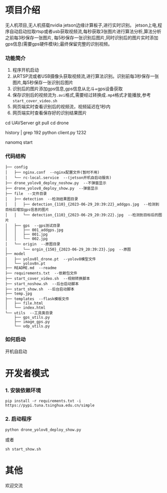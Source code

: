 # 项目介绍
无人机项目,无人机搭载nvidia jetson边缘计算板子,进行实时识别。
jetson上电,程序自动启动拉取rtsp或者usb获取视频流,每秒获取3张图片进行算法分析,算法分析之前每3秒保存一张图片,
每5秒保存一张识别后图片,同时识别后的图片实时添加gps信息(需要gps硬件模块);最终保留完整的识别视频。


### 功能简介

1. 程序开机启动
2. 从RTSP流或者USB摄像头获取视频流,进行算法识别。识别前每3秒保存一张图片,每5秒保存一张识别后图片
3. 识别后的图片添加gps信息,gps信息从北斗+gps设备获取
4. 保存识别后的视频流为`.avi`格式,需要经过转换成`.mp4`格式才能播放,参考`start_cover_video.sh`
5. 网页端实时查看识别后的视频流，视频延迟在1秒内
6. 网页端实时查看保存好的识别结果图片

cd UAVServer
git pull
cd drone

history | grep 192
python client.py 1232

nanomq start

### 代码结构
~~~
├── config
│   ├── nginx.conf  --nginx配置文件(暂时不用)
│   └── rc-local.service  --(jetson开机自启动服务)
├── drone_yolov8_deploy_noshow.py  --不弹窗显示
├── drone_yolov8_deploy_show.py  --弹窗显示
├── file  --文件目录
│   ├── detection  --检测结果图目录
│   │   ├── detection_{110}_{2023-06-29_20:39:22}_addgps.jpg  --检测到目标后增加gps信息的图片
│   │   └── detection_{110}_{2023-06-29_20:39:22}.jpg  --检测到目标后的图片
│   ├── gps  --gps测试目录
│   │   ├── 001_addgps.jpg
│   │   ├── 001.jpg
│   │   └── 002.jpg
│   └── origin  --原图目录
│       └── orgin_{150}_{2023-06-29_20:39:23}.jpg  --原图
├── model
│   ├── yolov8l_drone.pt  --yolov8模型文件
│   └── yolov8n.pt
├── README.md  --readme
├── requirements.txt  --依赖包文件
├── start_cover_video.sh  --视频转换脚本
├── start_noshow.sh  --后台启动脚本
├── start_show.sh  --后台启动脚本
├── temp.jpg
├── templates  --flask模板文件
│   ├── file.html
│   └── index.html
└── utils  --工具类目录
    ├── gps_utils.py
    ├── image_gps.py
    └── udp_utils.py
~~~

### 如何启动
开机自启动

# 开发者模式
### 1. 安装依赖环境
~~~
pip install -r requirements.txt -i https://pypi.tuna.tsinghua.edu.cn/simple
~~~
### 2. 启动程序
~~~
python drone_yolov8_deploy_show.py
~~~
或者
~~~
sh start_show.sh
~~~

# 其他
欢迎交流